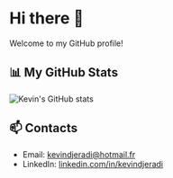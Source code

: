 # Hi there 👋

Welcome to my GitHub profile!

## 📊 My GitHub Stats

![Kevin's GitHub stats](https://github-readme-stats.vercel.app/api?username=kevindjeradi&show_icons=true&count_private=true&include_all_commits=true&hide_rank=true&hide=prs,issues,contribs&theme=radical)

## 📫 Contacts

- Email: [kevindjeradi@hotmail.fr](mailto:kevindjeradi@hotmail.fr)
- LinkedIn: [linkedin.com/in/kevindjeradi](https://fr.linkedin.com/in/kevin-djeradi-012067105)

<!--
**kevindjeradi/kevindjeradi** is a ✨ _special_ ✨ repository because its `README.md` (this file) appears on your GitHub profile.

Here are some ideas to get you started:

- 🔭 I’m currently working on ...
- 🌱 I’m currently learning ...
- 👯 I’m looking to collaborate on ...
- 🤔 I’m looking for help with ...
- 💬 Ask me about ...
- 📫 How to reach me: ...
- 😄 Pronouns: ...
- ⚡ Fun fact: ...
-->
